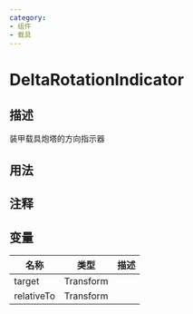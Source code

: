 ```yaml
---
category: 
- 组件
- 载具
---
```

# DeltaRotationIndicator
## 描述

装甲载具炮塔的方向指示器

## 用法

## 注释

## 变量
| 名称 | 类型 | 描述 |
| ----------- | ----------- | ----------- |
| target | Transform |  |  
| relativeTo | Transform |  | 
